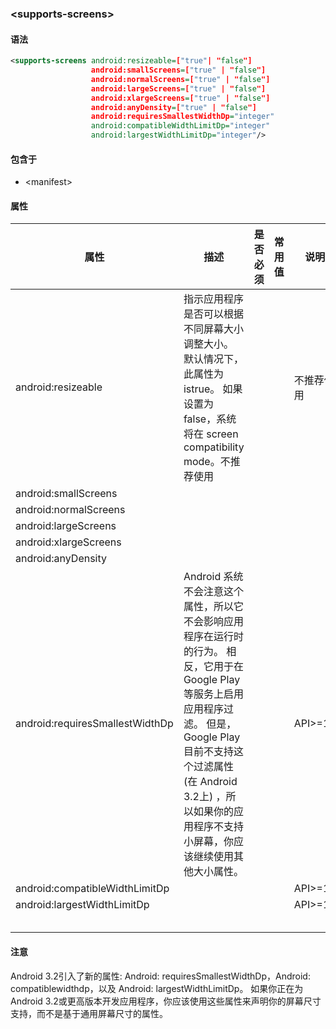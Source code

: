 ### \<supports-screens>

#### 语法

```xml
<supports-screens android:resizeable=["true"| "false"]
                  android:smallScreens=["true" | "false"]
                  android:normalScreens=["true" | "false"]
                  android:largeScreens=["true" | "false"]
                  android:xlargeScreens=["true" | "false"]
                  android:anyDensity=["true" | "false"]
                  android:requiresSmallestWidthDp="integer"
                  android:compatibleWidthLimitDp="integer"
                  android:largestWidthLimitDp="integer"/>
```

#### 包含于

- \<manifest>

#### 属性

| 属性                            | 描述                                                         | 是否必须 | 常用值 | 说明       |
| ------------------------------- | ------------------------------------------------------------ | -------- | ------ | ---------- |
| android:resizeable              | 指示应用程序是否可以根据不同屏幕大小调整大小。 默认情况下，此属性为 istrue。 如果设置为 false，系统将在 screen compatibility mode。不推荐使用 |          |        | 不推荐使用 |
| android:smallScreens            |                                                              |          |        |            |
| android:normalScreens           |                                                              |          |        |            |
| android:largeScreens            |                                                              |          |        |            |
| android:xlargeScreens           |                                                              |          |        |            |
| android:anyDensity              |                                                              |          |        |            |
| android:requiresSmallestWidthDp | Android 系统不会注意这个属性，所以它不会影响应用程序在运行时的行为。 相反，它用于在 Google Play 等服务上启用应用程序过滤。 但是，Google Play 目前不支持这个过滤属性(在 Android 3.2上) ，所以如果你的应用程序不支持小屏幕，你应该继续使用其他大小属性。 |          |        | API>=13    |
| android:compatibleWidthLimitDp  |                                                              |          |        | API>=13    |
| android:largestWidthLimitDp     |                                                              |          |        | API>=13    |
|                                 |                                                              |          |        |            |
|                                 |                                                              |          |        |            |
|                                 |                                                              |          |        |            |
|                                 |                                                              |          |        |            |
|                                 |                                                              |          |        |            |



#### 注意

Android 3.2引入了新的属性: Android: requiresSmallestWidthDp，Android: compatiblewidthdp，以及 Android: largestWidthLimitDp。 如果你正在为 Android 3.2或更高版本开发应用程序，你应该使用这些属性来声明你的屏幕尺寸支持，而不是基于通用屏幕尺寸的属性。